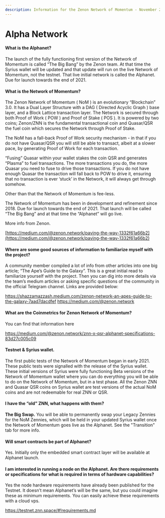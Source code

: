 ```yaml
---
description: Information for the Zenon Network of Momentum - November 2021 Onwards
---
```


# Alpha Network

#### What is the Alphanet? <a href="what-is-the-alphanet" id="what-is-the-alphanet"></a>

The launch of the fully functioning first version of the Network of Momentum is called “The Big Bang” by the Zenon team. At that time the Syrius wallet will be updated and that update will run on the live Network of Momentum, not the testnet. That live initial network is called the Alphanet. Due for launch towards the end of 2021.

#### What is the Network of Momentum? <a href="what-is-zenon-network-of-momentum" id="what-is-zenon-network-of-momentum"></a>

The Zenon Network of Momentum ( NoM ) is an evolutionary “Blockchain” 3.0. It has a Dual Layer Structure with a DAG ( Directed Acyclic Graph ) base layer, and a Block Lattice transaction layer. The Network is secured through both Proof of Work ( POW ) and Proof of Stake ( POS ). It is powered by two coins; Zenon/ZNN is the fundamental transactional coin and Quasar/QSR the fuel coin which secures the Network through Proof of Stake.

The NoM has a fall-back Proof of Work security mechanism - in that if you do not have Quasar/QSR you will still be able to transact, albeit at a slower pace, by generating Proof of Work for each transaction.

“Fusing” Quasar within your wallet stakes the coin QSR and generates “Plasma” to fuel transactions. The more transactions you do, the more Quasar you need to fuse to drive those transactions. If you do not have enough Quasar the transaction will fall back to POW to drive it, ensuring that no transaction is ever ‘stuck’ in the Network, it will always get through somehow.

Other than that the Network of Momentum is fee-less.

The Network of Momentum has been in development and refinement since 2018. Due for launch towards the end of 2021. That launch will be called “The Big Bang” and at that time the “Alphanet” will go live.

More info from Zenon.&#x20;

[https://medium.com/@zenon.network/paving-the-way-1332f61a66b2](https://medium.com/@zenon.network/paving-the-way-1332f61a66b2)

#### Where are some good sources of information to familiarize myself with the project? <a href="q-where-are-some-good-sources-of-information-to-familiarize-myself-with-the-project" id="q-where-are-some-good-sources-of-information-to-familiarize-myself-with-the-project"></a>

A community member compiled a lot of info from other articles into one big article; “The Ape’s Guide to the Galaxy”. This is a great initial read to familiarize yourself with the project. Then you can dig into more details via the team’s medium articles or asking specific questions of the community in the official Telegram channel. Links are provided below:

https://shazzamazzash.medium.com/zenon-network-an-apes-guide-to-the-galaxy-7aad7dacdfef https://medium.com/@zenon.network

#### What are the Coinmetrics for Zenon Network of Momentum?

You can find that information here

https://medium.com/@zenon.network/znn-x-qsr-alphanet-specifications-83d27c005c09

#### Testnet & Syrius wallet.

The first public tests of the Network of Momentum began in early 2021.\
These public tests were signalled with the release of the Syrius wallet. These initial versions of Syrius were fully functioning Beta versions of the Network of Momentum wallet where you can do everything you will be able to do on the Network of Momentum, but in a test phase. All the Zenon ZNN and Quasar QSR coins on Syrius wallet are test versions of the actual NoM coins and are not redeemable for real ZNN or QSR.

#### I have the “old” ZNN, what happens with them? <a href="i-have-the-old-znn-what-happens-with-them" id="i-have-the-old-znn-what-happens-with-them"></a>

**The Big Swap.** You will be able to permanently swap your Legacy Zennies for the NoM Zennies, which will be held in your updated Syrius wallet once the Network of Momentum goes live as the Alphanet. See the "Transition" tab for more info.

#### Will smart contracts be part of Alphanet? <a href="q-will-smart-contracts-be-part-of-alphanet" id="q-will-smart-contracts-be-part-of-alphanet"></a>

Yes. Initially only the embedded smart contract layer will be available at Alphanet launch.

#### I am interested in running a node on the Alphanet. Are there requirements or specifications for what is required in terms of hardware capabilities? <a href="q-i-am-interested-in-running-a-node-on-the-alphanet-are-there-requirements-or-specifications-for-wha" id="q-i-am-interested-in-running-a-node-on-the-alphanet-are-there-requirements-or-specifications-for-wha"></a>

Yes the node hardware requirements have already been published for the Testnet. It doesn’t mean Alphanet’s will be the same, but you could imagine these as minimum requirements. You can easily achieve these requirements with a cloud vps.&#x20;

https://testnet.znn.space/#!requirements.md
